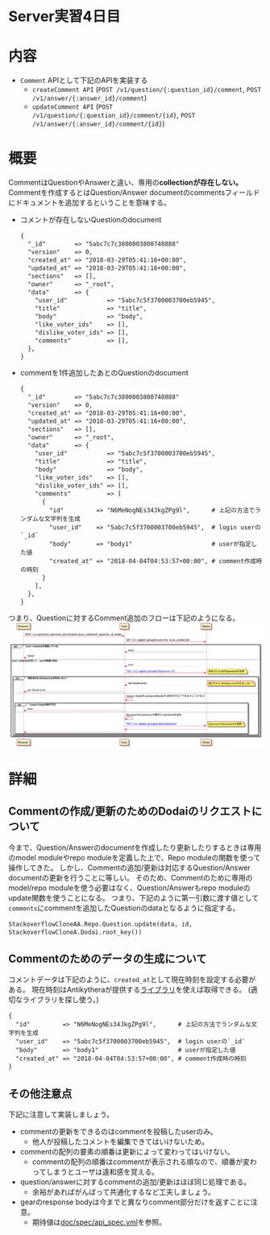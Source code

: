 # Server実習4日目

# 内容

* `Comment` APIとして下記のAPIを実装する
  * `createComment API` (`POST /v1/question/{:question_id}/comment`, `POST /v1/answer/{:answer_id}/comment`)
  * `updateComment API` (`POST /v1/question/{:question_id}/comment/{id}`, `POST /v1/answer/{:answer_id}/comment/{id}`)

# 概要

CommentはQuestionやAnswerと違い、専用の**collectionが存在しない。**
Commentを作成するとはQuestion/Answer documentのcommentsフィールドにドキュメントを追加するということを意味する。
  * コメントが存在しないQuestionのdocument
    ```
    {
      "_id"        => "5abc7c7c3800003800748888"
      "version"    => 0,
      "created_at" => "2018-03-29T05:41:16+00:00",
      "updated_at" => "2018-03-29T05:41:16+00:00",
      "sections"   => [],
      "owner"      => "_root",
      "data"       => {
        "user_id"           => "5abc7c5f3700003700eb5945",
        "title"             => "title",
        "body"              => "body",
        "like_voter_ids"    => [],
        "dislike_voter_ids" => [],
        "comments"          => [],
      },
    }
    ```
  * commentを1件追加したあとのQuestionのdocument
    ```
    {
      "_id"        => "5abc7c7c3800003800748888"
      "version"    => 0,
      "created_at" => "2018-03-29T05:41:16+00:00",
      "updated_at" => "2018-03-29T05:41:16+00:00",
      "sections"   => [],
      "owner"      => "_root",
      "data"       => {
        "user_id"           => "5abc7c5f3700003700eb5945",
        "title"             => "title",
        "body"              => "body",
        "like_voter_ids"    => [],
        "dislike_voter_ids" => [],
        "comments"          => [
          {
            "id"         => "N6MeNogNEs34JkgZPg9l",      # 上記の方法でランダムな文字列を生成
            "user_id"    => "5abc7c5f3700003700eb5945",  # login userの`_id`
            "body"       => "body1"                      # userが指定した値
            "created_at" => "2018-04-04T04:53:57+00:00", # comment作成時の時刻
          }
        ],
      },
    }
    ```

つまり、Questionに対するComment追加のフローは下記のようになる。
![Commentの作成フロー](../design/sequence/create_comment.png)

# 詳細

## Commentの作成/更新のためのDodaiのリクエストについて

今まで、Question/Answerのdocumentを作成したり更新したりするときは専用のmodel moduleやrepo moduleを定義した上で、Repo moduleの関数を使って操作してきた。
しかし、Commentの追加/更新は対応するQuestion/Answer documentの更新を行うことに等しい。
そのため、Commentのために専用のmodel/repo moduleを使う必要はなく、Question/Answerもrepo moduleのupdate関数を使うことになる。
つまり、下記のように第一引数に渡す値として`comments`にcommentを追加したQuestionのdataとなるように指定する。
```
StackoverflowCloneAA.Repo.Question.update(data, id, StackoverflowCloneA.Dodai.root_key())
```

## Commentのためのデータの生成について

コメントデータは下記のように、`created_at`として現在時刻を設定する必要がある。
現在時刻はAntikytheraが提供する[ライブラリ](https://github.com/access-company/antikythera/tree/master/lib/util)を使えば取得できる。
(適切なライブラリを探し使う。)
```
{
  "id"         => "N6MeNogNEs34JkgZPg9l",      # 上記の方法でランダムな文字列を生成
  "user_id"    => "5abc7c5f3700003700eb5945",  # login userの`_id`
  "body"       => "body1"                      # userが指定した値
  "created_at" => "2018-04-04T04:53:57+00:00", # comment作成時の時刻
}
```

## その他注意点

下記に注意して実装しましょう。
* commentの更新をできるのはcommentを投稿したuserのみ。
  * 他人が投稿したコメントを編集できてはいけないため。
* commentの配列の要素の順番は更新によって変わってはいけない。
  * commentの配列の順番はcommentが表示される順なので、順番が変わってしまうとユーザは違和感を覚える。
* question/answerに対するcommentの追加/更新はほぼ同じ処理である。
  * 余裕があればがんばって共通化するなど工夫しましょう。
* gearのresponse bodyは今までと異なりcomment部分だけを返すことに注意。
  * 期待値は[doc/spec/api_spec.yml](../spec/api_spec.yml)を参照。

